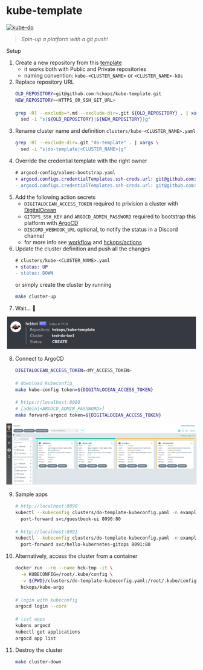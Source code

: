 # kube-template

[![kube-do](https://github.com/hckops/kube-template/actions/workflows/kube-do.yml/badge.svg)](https://github.com/hckops/kube-template/actions/workflows/kube-do.yml)

> *Spin-up a platform with a git push!*

Setup
1. Create a new repository from this [template](https://github.com/hckops/kube-template/generate)
    - it works both with Public and Private repositories
    - naming convention: `kube-<CLUSTER_NAME>` or `<CLUSTER_NAME>-k8s`
2. Replace repository URL
    ```bash
    OLD_REPOSITORY=git@github.com:hckops/kube-template.git
    NEW_REPOSITORY=<HTTPS_OR_SSH_GIT_URL>

    grep -Rl --exclude=*.md --exclude-dir=.git ${OLD_REPOSITORY} . | xargs \
      sed -i "s|${OLD_REPOSITORY}|${NEW_REPOSITORY}|g"
    ```
3. Rename cluster name and definition `clusters/kube-<CLUSTER_NAME>.yaml`
    ```bash
    grep -Rl --exclude-dir=.git "do-template" . | xargs \
      sed -i "s|do-template|<CLUSTER_NAME>|g"
    ```
4. Override the credential template with the right owner
    ```diff
    # argocd-config/values-bootstrap.yaml
    + argocd.configs.credentialTemplates.ssh-creds.url: git@github.com:<OWNER_OR_REPOSITORY>
    - argocd.configs.credentialTemplates.ssh-creds.url: git@github.com:hckops
    ```
5. Add the following action secrets
    * `DIGITALOCEAN_ACCESS_TOKEN` required to privision a cluster with [DigitalOcean](https://cloud.digitalocean.com)
    - `GITOPS_SSH_KEY` and `ARGOCD_ADMIN_PASSWORD` required to bootstrap this platform with [ArgoCD](https://argo-cd.readthedocs.io/en/stable)
    - `DISCORD_WEBHOOK_URL` optional, to notify the status in a Discord channel
    - for more info see [workflow](.github/workflows/kube-do.yml) and [hckops/actions](https://github.com/hckops/actions)
6. Update the cluster definition and push all the changes
    ```diff
    # clusters/kube-<CLUSTER_NAME>.yaml
    + status: UP
    - status: DOWN
    ```
    or simply create the cluster by running
    ```bash
    make cluster-up
    ```
7. Wait... :rocket:

<p align="center">
  <img src="docs/discord-message.png" alt="discord-message" width="500">
</p>

8. Connect to ArgoCD
    ```bash
    DIGITALOCEAN_ACCESS_TOKEN=<MY_ACCESS_TOKEN>

    # download kubeconfig
    make kube-config token=${DIGITALOCEAN_ACCESS_TOKEN}

    # https://localhost:8080
    # [admin|<ARGOCD_ADMIN_PASSWORD>]
    make forward-argocd token=${DIGITALOCEAN_ACCESS_TOKEN}
    ```

![argocd-ui](docs/argocd-ui.png)

9. Sample apps
    ```bash
    # http://localhost:8090
    kubectl --kubeconfig clusters/do-template-kubeconfig.yaml -n examples \
      port-forward svc/guestbook-ui 8090:80

    # http://localhost:8091
    kubectl --kubeconfig clusters/do-template-kubeconfig.yaml -n examples \
      port-forward svc/hello-kubernetes-gitops 8091:80
    ```
10. Alternatively, access the cluster from a container
    ```bash
    docker run --rm --name hck-tmp -it \
      -e KUBECONFIG=/root/.kube/config \
      -v ${PWD}/clusters/do-template-kubeconfig.yaml:/root/.kube/config \
      hckops/kube-argo
    
    # login with kubeconfig
    argocd login --core

    # list apps
    kubens argocd
    kubectl get applications
    argocd app list
    ```
11. Destroy the cluster
    ```bash
    make cluster-down
    ```
